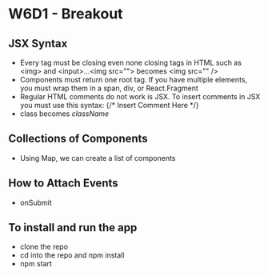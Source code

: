 # W6D1 - Breakout

## JSX Syntax

- Every tag must be closing even none closing tags in HTML such as \<img\> and \<input\>...\<img src=""\> becomes \<img src="" /\>
- Components must return one root tag. If you have multiple elements, you must wrap them in a span, div, or React.Fragment
- Regular HTML comments do not work is JSX. To insert comments in JSX you must use this syntax: {/\* Insert Comment Here \*/}
- class becomes _className_

## Collections of Components

- Using Map, we can create a list of components

## How to Attach Events

- onSubmit

## To install and run the app

- clone the repo
- cd into the repo and npm install
- npm start
